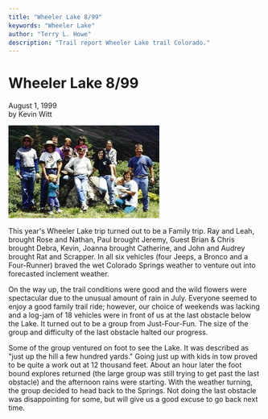 ```yaml
---
title: "Wheeler Lake 8/99"
keywords: "Wheeler Lake"
author: "Terry L. Howe"
description: "Trail report Wheeler Lake trail Colorado."
---
```

# Wheeler Lake 8/99

August 1, 1999  
by Kevin Witt  
  
![Wheeler crew](/images/terry/trail/wl9908.jpg)

This year's Wheeler Lake trip turned out to be a Family trip. Ray and Leah, brought Rose and Nathan, Paul brought Jeremy, Guest Brian & Chris brought Debra, Kevin, Joanna brought Catherine, and John and Audrey brought Rat and Scrapper. In all six vehicles (four Jeeps, a Bronco and a Four-Runner) braved the wet Colorado Springs weather to venture out into forecasted inclement weather. 

On the way up, the trail conditions were good and the wild flowers were spectacular due to the unusual amount of rain in July. Everyone seemed to enjoy a good family trail ride; however, our choice of weekends was lacking and a log-jam of 18 vehicles were in front of us at the last obstacle below the Lake. It turned out to be a group from Just-Four-Fun. The size of the group and difficulty of the last obstacle halted our progress. 

Some of the group ventured on foot to see the Lake. It was described as "just up the hill a few hundred yards." Going just up with kids in tow proved to be quite a work out at 12 thousand feet. About an hour later the foot bound explores returned (the large group was still trying to get past the last obstacle) and the afternoon rains were starting. With the weather turning, the group decided to head back to the Springs. Not doing the last obstacle was disappointing for some, but will give us a good excuse to go back next time.